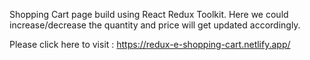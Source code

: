 Shopping Cart page build using React Redux Toolkit.
Here we could increase/decrease the quantity and price will get updated accordingly.

Please click here to visit : https://redux-e-shopping-cart.netlify.app/


